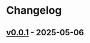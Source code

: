 # Changelog

## [v0.0.1](https://github.com/upamune/duckdb-hybrid-doc-search/commits/v0.0.1) - 2025-05-06
